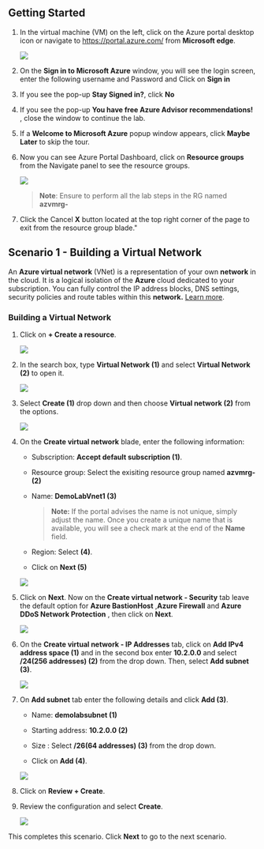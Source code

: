 ## **Getting Started**

1. In the virtual machine (VM) on the left, click on the Azure portal desktop icon or navigate to https://portal.azure.com/ from **Microsoft edge**.

    ![](https://github.com/SpektraSystems/CloudLabs-Azure/blob/master/azure-virtual-machine-and-compute/instructions/images/azure%20portal.png?raw=true)

1. On the **Sign in to Microsoft Azure** window, you will see the login screen, enter the following username **<inject key="AzureAdUserEmail" />** and Password **<inject key="AzureAdUserPassword" />** and Click on **Sign in**

2. If you see the pop-up  **Stay Signed in?**, click **No**

3. If you see the pop-up **You have free Azure Advisor recommendations!** , close the window to continue the lab. 

4. If a **Welcome to Microsoft Azure** popup window appears, click **Maybe Later** to skip the tour.

1. Now you can see Azure Portal Dashboard, click on **Resource groups** from the Navigate panel to see the resource groups.

    ![](../instructions/images/image1.png)

   >**Note**: Ensure to perform all the lab steps in the RG named **azvmrg-<inject key="Deployment ID" enableCopy="false"/>**

1. Click the Cancel **X** button located at the top right corner of the page to exit from the resource group blade."

## **Scenario 1 - Building a Virtual Network**
An **Azure virtual network** (VNet) is a representation of your own **network**  in the cloud. It is a logical isolation of the **Azure** cloud dedicated to your subscription. You can fully control the IP address blocks, DNS settings, security policies and route tables within this **network.** [Learn more](https://docs.microsoft.com/en-us/azure/virtual-network/virtual-networks-overview).

### **Building a Virtual Network**

1. Click on **+ Create a resource**.

    ![](../instructions/images/image2.png)
    
2. In the search box, type **Virtual Network (1)** and select **Virtual Network (2)** to open it.

     ![](../instructions/images/image3.png)
     
3. Select **Create (1)** drop down and then choose **Virtual network (2)** from the options.

      ![](../instructions/images/image4.png)
      
4. On the **Create virtual network** blade, enter the following information:
    
    -  Subscription: **Accept default subscription (1)**.
    
    -  Resource group: Select the exisiting resource group named **azvmrg-<inject key="Deployment ID" enableCopy="false"/> (2)**
    
    -  Name: **DemoLabVnet1 (3)**
    
       > **Note:** If the portal advises the name is not unique, simply adjust the name. Once you create a unique name that is available, you will see a check mark at the end of the **Name** field.

    -  Region: Select **<inject key="Region" enableCopy="false"/>** **(4)**.

    -  Click on **Next (5)**

   ![](../instructions/images/image5.png)
    
5. Click on **Next**. Now on the **Create virtual network - Security** tab leave the default option for **Azure BastionHost** ,**Azure Firewall** and **Azure DDoS Network Protection** , then click on **Next**.

    ![](images/VMC-E1-S5.png)

6. On the **Create virtual network - IP Addresses** tab, click on **Add IPv4 address space (1)** and in the second box enter **10.2.0.0** and select **/24(256 addresses) (2)** from the drop down. Then, select **Add subnet (3)**.
 
   ![](images/VMC-E1-S6.png)

7.  On **Add subnet** tab enter the following details and click **Add (3)**.
   
      - Name: **demolabsubnet (1)**
      
      - Starting address: **10.2.0.0 (2)**
      
      - Size : Select **/26(64 addresses) (3)** from the drop down.
      
      - Click on **Add (4)**. 

     ![](../instructions/images/image6.png)

8. Click on **Review + Create**.
     
9. Review the configuration and select **Create**.

    ![](images/img-5.png)

This completes this scenario. Click **Next** to go to the next scenario.
